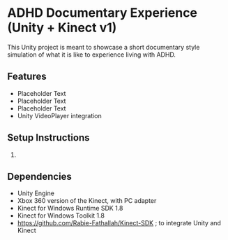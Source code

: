 # ADHD Documentary Experience (Unity + Kinect v1)

This Unity project is meant to showcase a short documentary style simulation of what it is like to experience living with ADHD.


## Features
- Placeholder Text
- Placeholder Text
- Placeholder Text
- Unity VideoPlayer integration

## Setup Instructions

1. 

## Dependencies

- Unity Engine
- Xbox 360 version of the Kinect, with PC adapter
- Kinect for Windows Runtime SDK 1.8
- Kinect for Windows Toolkit 1.8
- https://github.com/Rabie-Fathallah/Kinect-SDK ; to integrate Unity and Kinect
